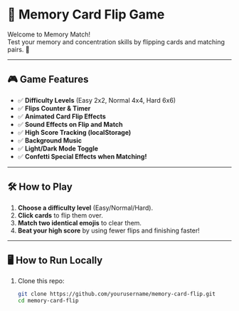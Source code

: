 # 🧠 Memory Card Flip Game

Welcome to Memory Match!  
Test your memory and concentration skills by flipping cards and matching pairs. 🚀

---

## 🎮 Game Features

- ✅ **Difficulty Levels** (Easy 2x2, Normal 4x4, Hard 6x6)
- ✅ **Flips Counter & Timer**
- ✅ **Animated Card Flip Effects**
- ✅ **Sound Effects on Flip and Match**
- ✅ **High Score Tracking (localStorage)**
- ✅ **Background Music**
- ✅ **Light/Dark Mode Toggle**
- ✅ **Confetti Special Effects when Matching!**

---

## 🛠 How to Play

1. **Choose a difficulty level** (Easy/Normal/Hard).
2. **Click cards** to flip them over.
3. **Match two identical emojis** to clear them.
4. **Beat your high score** by using fewer flips and finishing faster!

---

## 🖥 How to Run Locally

1. Clone this repo:
   ```bash
   git clone https://github.com/yourusername/memory-card-flip.git
   cd memory-card-flip
